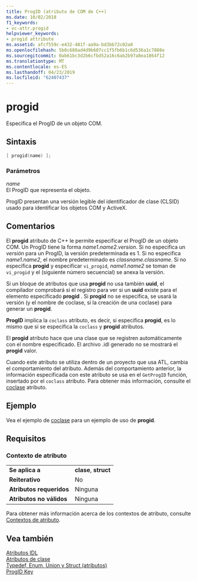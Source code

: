 ```yaml
---
title: ProgID (atributo de COM de C++)
ms.date: 10/02/2018
f1_keywords:
- vc-attr.progid
helpviewer_keywords:
- progid attribute
ms.assetid: afcf559c-e432-481f-aa9a-bd3bb72c02a8
ms.openlocfilehash: 5b0c688ad4d9b607cc1f5fb6b1c6d536a1c7888e
ms.sourcegitcommit: 0ab61bc3d2b6cfbd52a16c6ab2b97a8ea1864f12
ms.translationtype: MT
ms.contentlocale: es-ES
ms.lasthandoff: 04/23/2019
ms.locfileid: "62407437"
---
```

# <a name="progid"></a>progid

Especifica el ProgID de un objeto COM.

## <a name="syntax"></a>Sintaxis

```cpp
[ progid(name) ];
```

### <a name="parameters"></a>Parámetros

*name*<br/>
El ProgID que representa el objeto.

ProgID presentan una versión legible del identificador de clase (CLSID) usado para identificar los objetos COM y ActiveX.

## <a name="remarks"></a>Comentarios

El **progid** atributo de C++ le permite especificar el ProgID de un objeto COM. Un ProgID tiene la forma *name1.name2.version*. Si no especifica un *versión* para un ProgID, la versión predeterminada es 1. Si no especifica *name1.name2*, el nombre predeterminado es *classname.classname*. Si no especifica **progid** y especificar `vi_progid`, *name1.name2* se toman de `vi_progid` y el (siguiente número secuencial) se anexa la versión.

Si un bloque de atributos que usa **progid** no usa también **uuid**, el compilador comprobará si el registro para ver si un **uuid** existe para el elemento especificado **progid** . Si **progid** no se especifica, se usará la versión (y el nombre de coclase, si la creación de una coclase) para generar un **progid**.

**ProgID** implica la `coclass` atributo, es decir, si especifica **progid**, es lo mismo que si se especifica la `coclass` y **progid** atributos.

El **progid** atributo hace que una clase que se registren automáticamente con el nombre especificado. El archivo .idl generado no se mostrará el **progid** valor.

Cuando este atributo se utiliza dentro de un proyecto que usa ATL, cambia el comportamiento del atributo. Además del comportamiento anterior, la información especificada con este atributo se usa en el `GetProgID` función, insertado por el `coclass` atributo. Para obtener más información, consulte el [coclase](coclass.md) atributo.

## <a name="example"></a>Ejemplo

Vea el ejemplo de [coclase](coclass.md) para un ejemplo de uso de **progid**.

## <a name="requirements"></a>Requisitos

### <a name="attribute-context"></a>Contexto de atributo

|||
|-|-|
|**Se aplica a**|**clase**, **struct**|
|**Reiterativo**|No|
|**Atributos requeridos**|Ninguna|
|**Atributos no válidos**|Ninguna|

Para obtener más información acerca de los contextos de atributo, consulte [Contextos de atributo](cpp-attributes-com-net.md#contexts).

## <a name="see-also"></a>Vea también

[Atributos IDL](idl-attributes.md)<br/>
[Atributos de clase](class-attributes.md)<br/>
[Typedef, Enum, Union y Struct (atributos)](typedef-enum-union-and-struct-attributes.md)<br/>
[ProgID Key](/windows/desktop/com/-progid--key)
